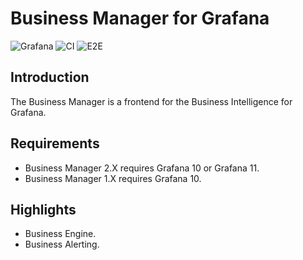 # Business Manager for Grafana

![Grafana](https://img.shields.io/badge/Grafana-11.2-orange)
![CI](https://github.com/volkovlabs/business-manager/workflows/CI/badge.svg)
![E2E](https://github.com/volkovlabs/business-manager/workflows/E2E/badge.svg)

## Introduction

The Business Manager is a frontend for the Business Intelligence for Grafana.

## Requirements

- Business Manager 2.X requires Grafana 10 or Grafana 11.
- Business Manager 1.X requires Grafana 10.

## Highlights

- Business Engine.
- Business Alerting.
